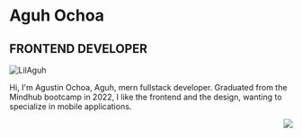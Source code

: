 <h1>Aguh Ochoa</h1>
<h2>FRONTEND DEVELOPER</h2>

<img align="top" src="https://raw.githubusercontent.com/LilAguh/LilAguh/main/dino.gif" alt="LilAguh" />

<p>Hi, I'm Agustin Ochoa, Aguh, mern fullstack developer.
 Graduated from the Mindhub bootcamp in 2022, I like the frontend and the design, wanting to specialize in mobile applications.</p>
 
 <img align="right" src="https://media.tenor.com/2roX3uxz_68AAAAM/cat-space.gif"/>
